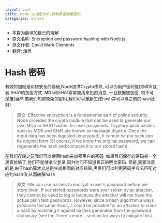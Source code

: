 ```yaml
---
layout: post
title: Node.js加密分析,抑制黑客破解密码
categories: others
---
```

- 本篇为翻译加自己的理解
- 原文名称: Encryption and password hashing with Node.js
- 原文作者: David Mark Clements
- 翻译: 潘尚
# Hash 密码
有效的加密是网络安全的基础,Node提供Crypto模块, 可以为用户密码提供MD5或者 SHA1的加密方式. MD5和SHA1常常被用来加密消息, 一旦数据被加密, 将不可逆推(当然,若我们知道原始的密码,我们可以重新生成hash并可以与之前的hash比对)

> 原文:
Effective encryption is a fundamental part of online security. Node provides the crypto module that can be used to generate our own MD5 or SHA1 hashes for user passwords. Cryptographic hashes such as MD5 and SHA1 are known as message digests. Once the input data has been digested (encrypted), it cannot be put back into its original form (of course, if we know the original password, we can regenerate the hash and compare it to our stored hash).

在我们存储之前我们可以使用hash来加密用户的密码, 如果我们保存的密码被一个黑客给偷了,他们不能够拿它登录,因为他们不知道真正的明文密码. 但是,需要注意的是,由于hash算术式总是生成相同的对应结果,黑客们可以利用密码字典去匹配对应的hash值,从而破解hash

>原文 :We can use hashes to encrypt a user's password before we store them. If our stored passwords were ever stolen by an attacker, they cannot be used to log in because the attacker will not have the actual plain text passwords. However, since a hash algorithm always produces the same result, it could be possible for an attacker to crack a hash by matching it against hashes generated from the password dictionary (see the There's more... section for ways to mitigate this).